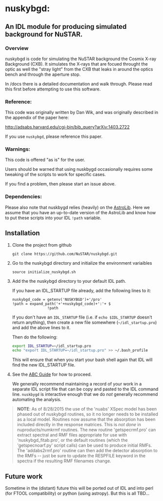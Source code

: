 # nuskybgd:
## An IDL module for producing simulated background for NuSTAR.

### Overview

nuskybgd is code for simulating the NuSTAR background the Cosmix X-ray
Background (CXB). It simulates the X-rays that are focued throught the
optic as well the "stray light" from the CXB that leaks in around the
optics bench and through the aperture stop.

In /docs there is a detailed documentation and walk through. Please
read this first before attempting to use this software.

### Reference:

This code was originally written by Dan Wik, and was originally described in the
appendix of the paper here:

http://adsabs.harvard.edu/cgi-bin/bib_query?arXiv:1403.2722

If you use `nuskybgd`, please reference this paper.

### Warnings:

This code is offered "as is" for the user.

Users should be warned that using nuskbygd occasionally requires some tweaking of the scripts to work for specific cases.

If you find a problem, then please start an issue above.


### Dependencies:

Please also note that nuskbygd relies (heavily) on the [AstroLib](https://github.com/wlandsman/IDLAstro). Here we assume that you have an up-to-date version of the AstroLib and know how to put these scripts into your IDL `!path` variable.

Installation
------------

1. Clone the project from github

    `git clone https://github.com/NuSTAR/nuskybgd.git`

2. Go to the nuskybgd directory and initialize the environment variaibles

	`source initialize_nuskybgd.sh`

3. Add the the nuskybgd directory to your default IDL path.

	If you have an IDL_STARTUP file already, add the following lines to it:
	
	
	```IDL
	nuskybgd_code = getenv('NUSKYBGD')+'/pro'                                                                                                                                                                
	!path = expand_path('+'+nuskybgd_code)+':'+ $
                    !path
	```

	If you don't have an `IDL_STARTUP` file (i.e. if `echo $IDL_STARTUP` doesn't return anything), then create a new file somewhere (`~/idl_startup.pro`) and add the above lines to it.	
	
	Then do the following:
	
	```bash
	export IDL_STARTUP=~/idl_startup.pro
	echo "export IDL_STARTUP=~/idl_startup.pro" >> ~/.bash_profile
	```
	
	This will ensure that when you start your bash shell again that IDL will find the new IDL_STARTUP file.

4. See the [ABC Guide](ABC_Guide.md) for how to proceed.

	We generally recommend maintaining a record of your work in a separate IDL script file that can be copy and pasted to the IDL command line. `nuskbygd` is interactive enough that we do *not* generally recommend automating the analysis. 


> **NOTE**: As of 8/28/2015 the use of the 'nuabs' XSpec model has been phased out
of nuskybgd routines, so it no longer needs to be installed as a local model.
Routines now assume that the absorption has been included directly in the
response matrices. This is *not done* in nuproducts/numkrmf routines. The
new routine 'getspecrmf.pro' can extract spectral and RMF files appropriate 
for use with 'nuskybgd_fitab.pro', or the default routines (which the
'getspecnoarf.py' script calls) can be used to produce initial RMFs.  The
'addabs2rmf.pro' routine can then add the detector absorption to the RMFs --
just be sure to update the RESPFILE keyword in the spectra if the resulting
RMF filenames change.

## Future work

Sometime in the (distant) future this will be ported out of IDL and into perl (for FTOOL compatibility) or python (using astropy). But this is all TBD...